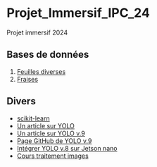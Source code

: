 # Projet_Immersif_IPC_24

Projet immersif 2024


## Bases de données
1. [Feuilles diverses](https://ent.normandie-univ.fr/filex/get?k=xB70IPc7p5GALtNJb)
2. [Fraises](https://ent.normandie-univ.fr/filex/get?k=FZwAoFGLY1bINNxVXg9)

## Divers
- [scikit-learn](https://scikit-learn.org/stable/)
- [Un article sur YOLO](https://www.innovatiana.com/post/what-is-yolo-in-ai)
- [Un article sur YOLO v.9](https://docs.ultralytics.com/fr/models/yolov9/#supported-tasks-and-modes)
- [Page GitHub de YOLO v.9](https://github.com/WongKinYiu/yolov9)
- [Intégrer YOLO v.8 sur Jetson nano]([https://docs.ultralytics.com/fr/guides/raspberry-pi/](https://docs.ultralytics.com/fr/guides/nvidia-jetson/))
- [Cours traitement images](https://foad.ensicaen.fr/course/view.php?id=482)
